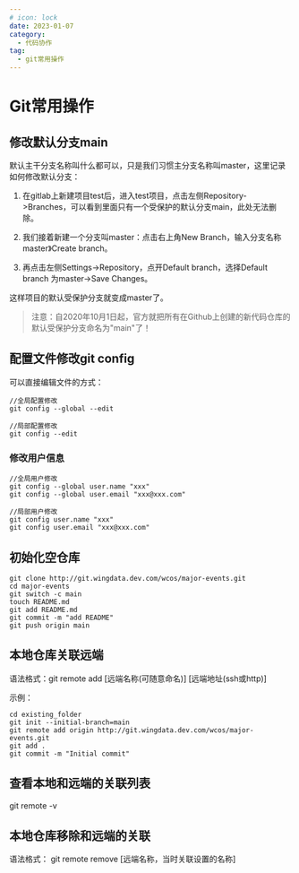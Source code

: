 ```yaml
---
# icon: lock
date: 2023-01-07
category:
  - 代码协作
tag:
  - git常用操作
---
```


# Git常用操作
## 修改默认分支main

默认主干分支名称叫什么都可以，只是我们习惯主分支名称叫master，这里记录如何修改默认分支：
1. 在gitlab上新建项目test后，进入test项目，点击左侧Repository->Branches，可以看到里面只有一个受保护的默认分支main，此处无法删除。
2. 我们接着新建一个分支叫master：点击右上角New Branch，输入分支名称master》Create branch。

3. 再点击左侧Settings->Repository，点开Default branch，选择Default branch 为master->Save Changes。

这样项目的默认受保护分支就变成master了。
> 注意：自2020年10月1日起，官方就把所有在Github上创建的新代码仓库的默认受保护分支命名为"main"了！

## 配置文件修改git config
可以直接编辑文件的方式：
```
//全局配置修改
git config --global --edit

//局部配置修改
git config --edit
```
### 修改用户信息
```
//全局用户修改
git config --global user.name "xxx"
git config --global user.email "xxx@xxx.com"

//局部用户修改
git config user.name "xxx"
git config user.email "xxx@xxx.com"
```

## 初始化空仓库
```
git clone http://git.wingdata.dev.com/wcos/major-events.git
cd major-events
git switch -c main
touch README.md
git add README.md
git commit -m "add README"
git push origin main
```

## 本地仓库关联远端
语法格式：git  remote add  [远端名称(可随意命名)]  [远端地址(ssh或http)]

示例：
```
cd existing_folder
git init --initial-branch=main
git remote add origin http://git.wingdata.dev.com/wcos/major-events.git
git add .
git commit -m "Initial commit"
```


## 查看本地和远端的关联列表
git remote -v

## 本地仓库移除和远端的关联
语法格式： git remote remove [远端名称，当时关联设置的名称]


